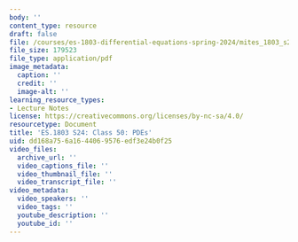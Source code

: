 ```yaml
---
body: ''
content_type: resource
draft: false
file: /courses/es-1803-differential-equations-spring-2024/mites_1803_s24_day50-notes.pdf
file_size: 179523
file_type: application/pdf
image_metadata:
  caption: ''
  credit: ''
  image-alt: ''
learning_resource_types:
- Lecture Notes
license: https://creativecommons.org/licenses/by-nc-sa/4.0/
resourcetype: Document
title: 'ES.1803 S24: Class 50: PDEs'
uid: dd168a75-6a16-4406-9576-edf3e24b0f25
video_files:
  archive_url: ''
  video_captions_file: ''
  video_thumbnail_file: ''
  video_transcript_file: ''
video_metadata:
  video_speakers: ''
  video_tags: ''
  youtube_description: ''
  youtube_id: ''
---
```

